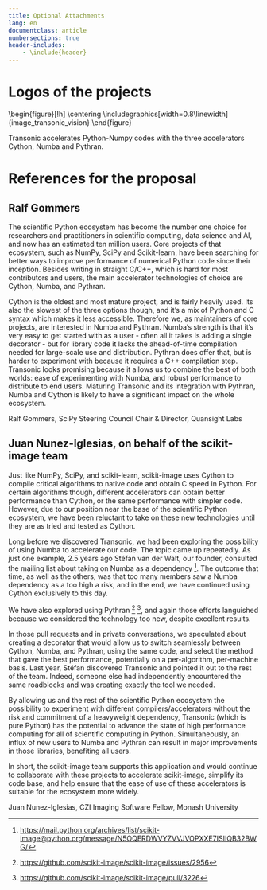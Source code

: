 ```yaml
---
title: Optional Attachments
lang: en
documentclass: article
numbersections: true
header-includes:
    - \include{header}
---
```


# Logos of the projects

\begin{figure}[!h]
\centering
\includegraphics[width=0.8\linewidth]{image_transonic_vision}
\end{figure}

Transonic accelerates Python-Numpy codes with the three accelerators Cython,
Numba and Pythran.

# References for the proposal

## Ralf Gommers

The scientific Python ecosystem has become the number one choice for
researchers and practitioners in scientific computing, data science and AI, and
now has an estimated ten million users. Core projects of that ecosystem, such
as NumPy, SciPy and Scikit-learn, have been searching for better ways to
improve performance of numerical Python code since their inception. Besides
writing in straight C/C++, which is hard for most contributors and users, the
main accelerator technologies of choice are Cython, Numba, and Pythran.

Cython is the oldest and most mature project, and is fairly heavily used. Its
also the slowest of the three options though, and it’s a mix of Python and C
syntax which makes it less accessible. Therefore we, as maintainers of core
projects, are interested in Numba and Pythran. Numba’s strength is that it’s
very easy to get started with as a user - often all it takes is adding a single
decorator - but for library code it lacks the ahead-of-time compilation needed
for large-scale use and distribution. Pythran does offer that, but is harder to
experiment with because it requires a C++ compilation step. Transonic looks
promising because it allows us to combine the best of both worlds: ease of
experimenting with Numba, and robust performance to distribute to end users.
Maturing Transonic and its integration with Pythran, Numba and Cython is likely
to have a significant impact on the whole ecosystem.

Ralf Gommers, SciPy Steering Council Chair & Director, Quansight Labs

## Juan Nunez-Iglesias, on behalf of the scikit-image team

Just like NumPy, SciPy, and scikit-learn, scikit-image uses Cython to compile
critical algorithms to native code and obtain C speed in Python. For certain
algorithms though, different accelerators can obtain better performance than
Cython, or the same performance with simpler code. However, due to our position
near the base of the scientific Python ecosystem, we have been reluctant to
take on these new technologies until they are as tried and tested as Cython.

Long before we discovered Transonic, we had been exploring the possibility of
using Numba to accelerate our code. The topic came up repeatedly. As just one
example, 2.5 years ago Stéfan van der Walt, our founder, consulted the mailing
list about taking on Numba as a dependency [^1]. The outcome that time, as well
as the others, was that too many members saw a Numba dependency as a too high a
risk, and in the end, we have continued using Cython exclusively to this day.

We have also explored using Pythran [^2] [^3], and again those efforts languished
because we considered the technology too new, despite excellent results.

In those pull requests and in private conversations, we speculated about
creating a decorator that would allow us to switch seamlessly between Cython,
Numba, and Pythran, using the same code, and select the method that gave the
best performance, potentially on a per-algorithm, per-machine basis. Last year,
Stéfan discovered Transonic and pointed it out to the rest of the team. Indeed,
someone else had independently encountered the same roadblocks and was creating
exactly the tool we needed.

By allowing us and the rest of the scientific Python ecosystem the possibility
to experiment with different compilers/accelerators without the risk and
commitment of a heavyweight dependency, Transonic (which is pure Python) has
the potential to advance the state of high performance computing for all of
scientific computing in Python. Simultaneously, an influx of new users to Numba
and Pythran can result in major improvements in those libraries, benefiting all
users.

In short, the scikit-image team supports this application and would continue to
collaborate with these projects to accelerate scikit-image, simplify its code
base, and help ensure that the ease of use of these accelerators is suitable
for the ecosystem more widely.

Juan Nunez-Iglesias, CZI Imaging Software Fellow, Monash University

[^1]: <https://mail.python.org/archives/list/scikit-image@python.org/message/N5OQERDWVYZVVJVOPXXE7ISIIQB32BWG/>

[^2]: <https://github.com/scikit-image/scikit-image/issues/2956>

[^3]: <https://github.com/scikit-image/scikit-image/pull/3226>
